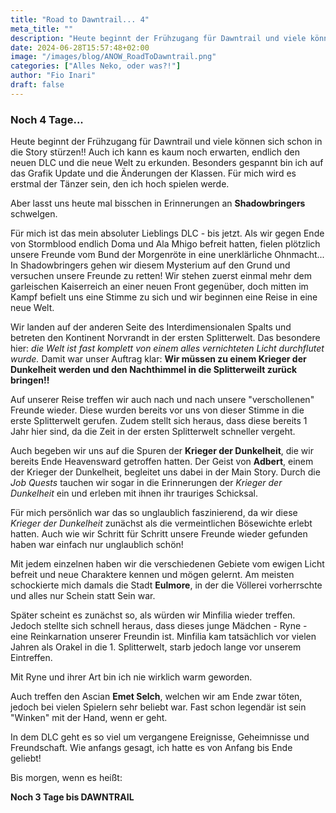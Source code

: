 ```yaml
---
title: "Road to Dawntrail... 4"
meta_title: ""
description: "Heute beginnt der Frühzugang für Dawntrail und viele können sich schon in die Story stürzen!!"
date: 2024-06-28T15:57:48+02:00
image: "/images/blog/ANOW_RoadToDawntrail.png"
categories: ["Alles Neko, oder was?!"]
author: "Fio Inari"
draft: false
---
```


### Noch 4 Tage...

Heute beginnt der Frühzugang für Dawntrail und viele können sich schon in die Story stürzen!!
Auch ich kann es kaum noch erwarten, endlich den neuen DLC und die neue Welt zu erkunden.
Besonders gespannt bin ich auf das Grafik Update und die Änderungen der Klassen.
Für mich wird es erstmal der Tänzer sein, den ich hoch spielen werde.

Aber lasst uns heute mal bisschen in Erinnerungen an **Shadowbringers** schwelgen.

Für mich ist das mein absoluter Lieblings DLC -  bis jetzt.
Als wir gegen Ende von Stormblood endlich Doma und Ala Mhigo befreit hatten, fielen plötzlich unsere Freunde vom Bund der Morgenröte in eine unerklärliche Ohnmacht...
In Shadowbringers gehen wir diesem Mysterium auf den Grund und versuchen unsere Freunde zu retten!
Wir stehen zuerst einmal mehr dem garleischen Kaiserreich an einer neuen Front gegenüber, doch mitten im Kampf befielt uns eine Stimme zu sich und wir beginnen eine Reise in eine neue Welt.

Wir landen auf der anderen Seite des Interdimensionalen Spalts und betreten den Kontinent Norvrandt in der ersten Splitterwelt.
Das besondere hier: *die Welt ist fast komplett von einem alles vernichteten Licht durchflutet wurde.*
Damit war unser Auftrag klar: **Wir müssen zu einem Krieger der Dunkelheit werden und den Nachthimmel in die Splitterweilt zurück bringen!!**

Auf unserer Reise treffen wir auch nach und nach unsere "verschollenen" Freunde wieder.
Diese wurden bereits vor uns von dieser Stimme in die erste Splitterwelt gerufen. Zudem stellt sich heraus, dass diese bereits 1 Jahr hier sind, da die Zeit in der ersten Splitterwelt schneller vergeht.

Auch begeben wir uns auf die Spuren der **Krieger der Dunkelheit**, die wir bereits Ende Heavensward getroffen hatten.
Der Geist von **Adbert**, einem der Krieger der Dunkelheit, begleitet uns dabei in der Main Story. Durch die *Job Quests* tauchen wir sogar in die Erinnerungen der *Krieger der Dunkelheit* ein und erleben mit ihnen ihr trauriges Schicksal.

Für mich persönlich war das so unglaublich faszinierend, da wir diese *Krieger der Dunkelheit* zunächst als die vermeintlichen Bösewichte erlebt hatten.
Auch wie wir Schritt für Schritt unsere Freunde wieder gefunden haben war einfach nur unglaublich schön!

Mit jedem einzelnen haben wir die verschiedenen Gebiete vom ewigen Licht befreit und neue Charaktere kennen und mögen gelernt.
Am meisten schockierte mich damals die Stadt **Eulmore**, in der die Völlerei vorherrschte und alles nur Schein statt Sein war. 

Später scheint es zunächst so, als würden wir Minfilia wieder treffen. Jedoch stellte sich schnell heraus, dass dieses junge Mädchen - Ryne - eine Reinkarnation unserer Freundin ist. Minfilia kam tatsächlich vor vielen Jahren als Orakel in die 1. Splitterwelt, starb jedoch lange vor unserem Eintreffen.

Mit Ryne und ihrer Art bin ich nie wirklich warm geworden. 

Auch treffen den Ascian **Emet Selch**, welchen wir am Ende zwar töten, jedoch bei vielen Spielern sehr beliebt war.
Fast schon legendär ist sein "Winken" mit der Hand, wenn er geht.

In dem DLC geht es so viel um vergangene Ereignisse, Geheimnisse und Freundschaft.
Wie anfangs gesagt, ich hatte es von Anfang bis Ende geliebt!

Bis morgen, wenn es heißt:

**Noch 3 Tage bis DAWNTRAIL**
